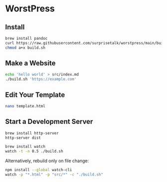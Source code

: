# WorstPress

## Install

```bash
brew install pandoc
curl https://raw.githubusercontent.com/surprisetalk/worstpress/main/build.sh > build.sh
chmod a+x build.sh
```

## Make a Website

```bash
echo 'hello world' > src/index.md
./build.sh 'https://example.com'
```

## Edit Your Template

```bash
nano template.html
```

## Start a Development Server

```bash
brew install http-server
http-server dist
```

```bash
brew install watch
watch -t -n 0.5 ./build.sh
```

Alternatively, rebuild only on file change:

```bash
npm install --global watch-cli
watch -p "*.html" -p "src/*" -c "./build.sh"
```
